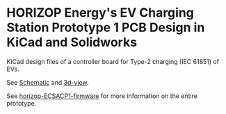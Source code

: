 # HORIZOP Energy's EV Charging Station Prototype 1 PCB Design in KiCad and Solidworks

KiCad design files of a controller board for Type-2 charging (IEC 61851) of EVs.

See [Schematic](Media/HE_ECSACP1_PCB_Schematic.png) and [3d-view](Renders/Assembly_HE_ECSACP1_PCB_V9_With_ESP_WROVER_KIT_V4.1_Final_Render.png).

See [horizop-ECSACP1-firmware](https://github.com/HORIZOP-Energy/horizop-ECSACP1-firmware) for more 
information on the entire prototype.
